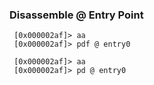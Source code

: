 ### Disassemble @ Entry Point
```
 [0x000002af]> aa
 [0x000002af]> pdf @ entry0
 
 [0x000002af]> aa
 [0x000002af]> pd @ entry0
```
